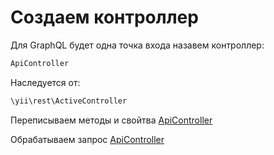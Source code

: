 Создаем контроллер
==================

Для GraphQL будет одна точка входа назавем контроллер:
```php
ApiController
```

Наследуется от:
```php
\yii\rest\ActiveController
```

Переписываем методы и свойтва [ApiController](/controllers/ApiController.php#L18)

Обрабатываем запрос [ApiController](/controllers/ApiController.php#L54)
